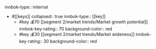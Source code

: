 innbok-type:: internal
- #[[keys]]
  collapsed:: true
  innbok-type:: [[key]]
  - #key 💰70 [[segment 2/market trends/Market growth potential]]
    innbok-key-rating:: 70
    background-color:: red
  - #key 💰30 [[segment 2/market trends/Market wideness]]
    innbok-key-rating:: 30
    background-color:: red



